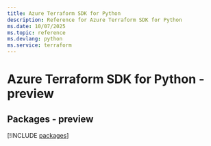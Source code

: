 ```yaml
---
title: Azure Terraform SDK for Python
description: Reference for Azure Terraform SDK for Python
ms.date: 10/07/2025
ms.topic: reference
ms.devlang: python
ms.service: terraform
---
```

# Azure Terraform SDK for Python - preview
## Packages - preview
[!INCLUDE [packages](terraform-index.md)]